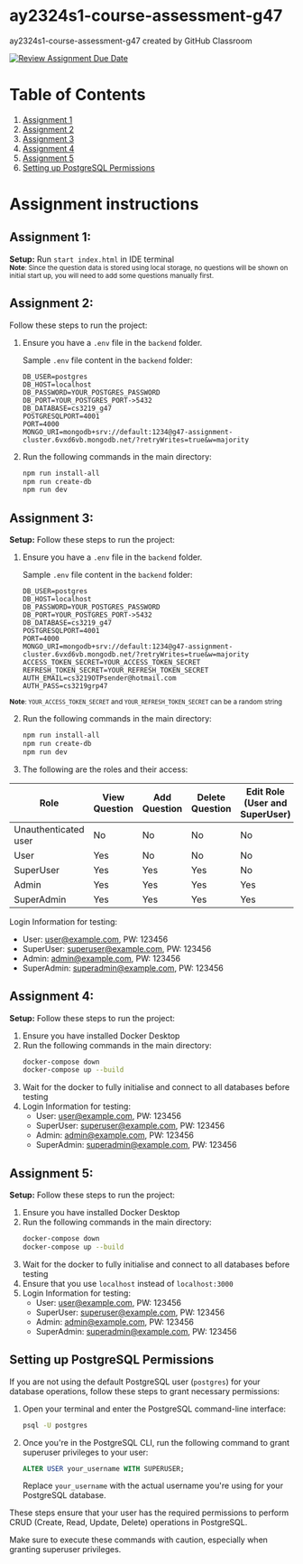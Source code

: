 # ay2324s1-course-assessment-g47 
ay2324s1-course-assessment-g47 created by GitHub Classroom

[![Review Assignment Due Date](https://classroom.github.com/assets/deadline-readme-button-24ddc0f5d75046c5622901739e7c5dd533143b0c8e959d652212380cedb1ea36.svg)](https://classroom.github.com/a/6BOvYMwN)

# Table of Contents

1. [Assignment 1](#assignment-1)    
2. [Assignment 2](#assignment-2)   
3. [Assignment 3](#assignment-3)
4. [Assignment 4](#assignment-4)
5. [Assignment 5](#assignment-5)
6. [Setting up PostgreSQL Permissions](#setting-up-postgresql-permissions)


# Assignment instructions
## Assignment 1:
**Setup:** Run `start index.html` in IDE terminal
<br > <sub>**Note**: Since the question data is stored using local storage, no questions will be shown on initial start up, you will need to add some questions manually first. </sub>   


## Assignment 2:
Follow these steps to run the project:

1. Ensure you have a `.env` file in the `backend` folder.

    Sample `.env` file content in the `backend` folder:
    ```env
    DB_USER=postgres
    DB_HOST=localhost
    DB_PASSWORD=YOUR_POSTGRES_PASSWORD
    DB_PORT=YOUR_POSTGRES_PORT->5432
    DB_DATABASE=cs3219_g47
    POSTGRESQLPORT=4001
    PORT=4000
    MONGO_URI=mongodb+srv://default:1234@g47-assignment-cluster.6vxd6vb.mongodb.net/?retryWrites=true&w=majority
    ```

2. Run the following commands in the main directory:

    ```bash
    npm run install-all
    npm run create-db
    npm run dev
    ```

## Assignment 3:
**Setup:**
Follow these steps to run the project:

1. Ensure you have a `.env` file in the `backend` folder.

    Sample `.env` file content in the `backend` folder:
    ```env
    DB_USER=postgres
    DB_HOST=localhost
    DB_PASSWORD=YOUR_POSTGRES_PASSWORD
    DB_PORT=YOUR_POSTGRES_PORT->5432
    DB_DATABASE=cs3219_g47
    POSTGRESQLPORT=4001
    PORT=4000
    MONGO_URI=mongodb+srv://default:1234@g47-assignment-cluster.6vxd6vb.mongodb.net/?retryWrites=true&w=majority
    ACCESS_TOKEN_SECRET=YOUR_ACCESS_TOKEN_SECRET
    REFRESH_TOKEN_SECRET=YOUR_REFRESH_TOKEN_SECRET
    AUTH_EMAIL=cs3219OTPsender@hotmail.com
    AUTH_PASS=cs3219grp47
    ```
<sub>**Note**: `YOUR_ACCESS_TOKEN_SECRET` and `YOUR_REFRESH_TOKEN_SECRET` can be a random string </sub> 

2. Run the following commands in the main directory:

    ```bash
    npm run install-all
    npm run create-db
    npm run dev
    ```
3. The following are the roles and their access:

| Role                | View Question | Add Question | Delete Question | Edit Role (User and SuperUser) | Edit Role (Admin) |
|---------------------|---------------|--------------|------------------|--------------------------------|-------------------|
| Unauthenticated user | No            | No           | No               | No                             | No                |
| User                | Yes           | No           | No               | No                             | No                |
| SuperUser           | Yes           | Yes          | Yes              | No                             | No                |
| Admin               | Yes           | Yes          | Yes              | Yes                            | No                |
| SuperAdmin          | Yes           | Yes          | Yes              | Yes                            | Yes               |

Login Information for testing:
- User: user@example.com, PW: 123456
- SuperUser: superuser@example.com, PW: 123456     
- Admin: admin@example.com, PW: 123456 
- SuperAdmin: superadmin@example.com, PW: 123456

## Assignment 4:
**Setup:**
Follow these steps to run the project:   

1. Ensure you have installed Docker Desktop
2. Run the following commands in the main directory:
    ```bash
    docker-compose down
    docker-compose up --build
    ```
3. Wait for the docker to fully initialise and connect to all databases before testing
4. Login Information for testing:
    - User: user@example.com, PW: 123456
    - SuperUser: superuser@example.com, PW: 123456     
    - Admin: admin@example.com, PW: 123456 
    - SuperAdmin: superadmin@example.com, PW: 123456

## Assignment 5:
**Setup:**
Follow these steps to run the project:   

1. Ensure you have installed Docker Desktop
2. Run the following commands in the main directory:
    ```bash
    docker-compose down
    docker-compose up --build
    ```
3. Wait for the docker to fully initialise and connect to all databases before testing
4. Ensure that you use `localhost` instead of `localhost:3000`
5. Login Information for testing:
    - User: user@example.com, PW: 123456
    - SuperUser: superuser@example.com, PW: 123456     
    - Admin: admin@example.com, PW: 123456 
    - SuperAdmin: superadmin@example.com, PW: 123456



## Setting up PostgreSQL Permissions

If you are not using the default PostgreSQL user (`postgres`) for your database operations, follow these steps to grant necessary permissions:

1. Open your terminal and enter the PostgreSQL command-line interface:

    ```bash
    psql -U postgres
    ```

2. Once you're in the PostgreSQL CLI, run the following command to grant superuser privileges to your user:

    ```sql
    ALTER USER your_username WITH SUPERUSER;
    ```

   Replace `your_username` with the actual username you're using for your PostgreSQL database.

These steps ensure that your user has the required permissions to perform CRUD (Create, Read, Update, Delete) operations in PostgreSQL.

Make sure to execute these commands with caution, especially when granting superuser privileges.
